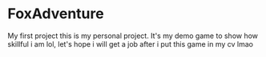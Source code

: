 # FoxAdventure
My first project
this is my personal project. It's my demo game to show how skillful i am lol, let's hope i will get a job after i put this game in my cv lmao
